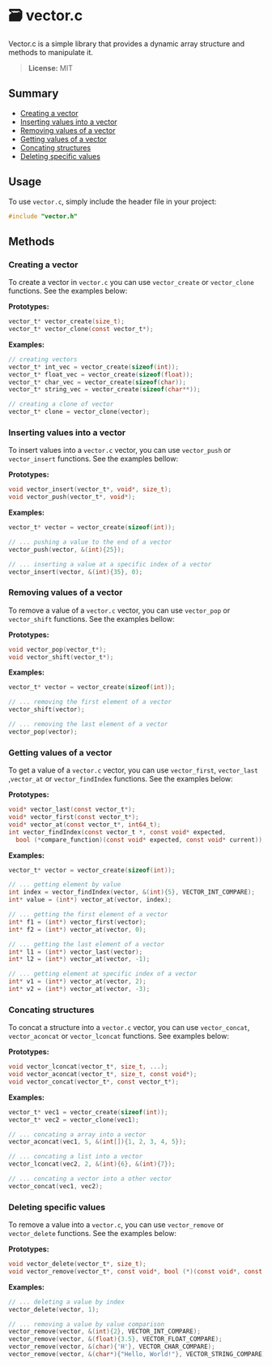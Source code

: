 # 🗃️ vector.c

Vector.c is a simple library that provides a dynamic array structure and methods to manipulate it.

> **License:** MIT

## Summary

* [Creating a vector](#creating-a-vector)
* [Inserting values into a vector](#inserting-values-into-a-vector)
* [Removing values of a vector](#removing-values-of-a-vector)
* [Getting values of a vector](#getting-values-of-a-vector)
* [Concating structures](#concating-structures)
* [Deleting specific values](#deleting-specific-values)

## Usage

To use `vector.c`, simply include the header file in your project:

```c
#include "vector.h"
```

## Methods

### Creating a vector

To create a vector in `vector.c` you can use `vector_create` or `vector_clone` functions. See the examples below:

**Prototypes:**

```c
vector_t* vector_create(size_t);
vector_t* vector_clone(const vector_t*);
```

**Examples:**

```c
// creating vectors
vector_t* int_vec = vector_create(sizeof(int));
vector_t* float_vec = vector_create(sizeof(float));
vector_t* char_vec = vector_create(sizeof(char));
vector_t* string_vec = vector_create(sizeof(char**));

// creating a clone of vector
vector_t* clone = vector_clone(vector);
```

### Inserting values into a vector

To insert values into a `vector.c` vector, you can use `vector_push` or `vector_insert` functions. See the examples bellow:

**Prototypes:**

```c
void vector_insert(vector_t*, void*, size_t);
void vector_push(vector_t*, void*);
```

**Examples:**

```c
vector_t* vector = vector_create(sizeof(int));

// ... pushing a value to the end of a vector
vector_push(vector, &(int){25});

// ... inserting a value at a specific index of a vector
vector_insert(vector, &(int){35}, 0);
```

### Removing values of a vector

To remove a value of a `vector.c` vector, you can use `vector_pop` or `vector_shift` functions. See the examples bellow:

**Prototypes:**

```c
void vector_pop(vector_t*);
void vector_shift(vector_t*);
```

**Examples:**

```c
vector_t* vector = vector_create(sizeof(int));

// ... removing the first element of a vector
vector_shift(vector);

// ... removing the last element of a vector
vector_pop(vector);
```

### Getting values of a vector

To get a value of a `vector.c` vector, you can use `vector_first`, `vector_last` ,`vector_at` or `vector_findIndex` functions. See the examples below:

**Prototypes:**

```c
void* vector_last(const vector_t*);
void* vector_first(const vector_t*);
void* vector_at(const vector_t*, int64_t);
int vector_findIndex(const vector_t *, const void* expected,
  bool (*compare_function)(const void* expected, const void* current));
```

**Examples:**

```c
vector_t* vector = vector_create(sizeof(int));

// ... getting element by value
int index = vector_findIndex(vector, &(int){5}, VECTOR_INT_COMPARE);
int* value = (int*) vector_at(vector, index);

// ... getting the first element of a vector
int* f1 = (int*) vector_first(vector);
int* f2 = (int*) vector_at(vector, 0);

// ... getting the last element of a vector
int* l1 = (int*) vector_last(vector);
int* l2 = (int*) vector_at(vector, -1);

// ... getting element at specific index of a vector
int* v1 = (int*) vector_at(vector, 2);
int* v2 = (int*) vector_at(vector, -3);
```

### Concating structures

To concat a structure into a `vector.c` vector, you can use `vector_concat`, `vector_aconcat` or `vector_lconcat` functions. See examples below:

**Prototypes:**

```c
void vector_lconcat(vector_t*, size_t, ...);
void vector_aconcat(vector_t*, size_t, const void*);
void vector_concat(vector_t*, const vector_t*);
```

**Examples:**

```c
vector_t* vec1 = vector_create(sizeof(int));
vector_t* vec2 = vector_clone(vec1);

// ... concating a array into a vector
vector_aconcat(vec1, 5, &(int[]){1, 2, 3, 4, 5});

// ... concating a list into a vector
vector_lconcat(vec2, 2, &(int){6}, &(int){7});

// ... concating a vector into a other vector
vector_concat(vec1, vec2);
```

### Deleting specific values

To remove a value into a `vector.c`, you can use `vector_remove` or `vector_delete` functions. See the examples below:

**Prototypes:**

```c
void vector_delete(vector_t*, size_t);
void vector_remove(vector_t*, const void*, bool (*)(const void*, const void*));
```

**Examples:**

```c
// ... deleting a value by index
vector_delete(vector, 1);

// ... removing a value by value comparison
vector_remove(vector, &(int){2}, VECTOR_INT_COMPARE);
vector_remove(vector, &(float){3.5}, VECTOR_FLOAT_COMPARE);
vector_remove(vector, &(char){'H'}, VECTOR_CHAR_COMPARE);
vector_remove(vector, &(char*){"Hello, World!"}, VECTOR_STRING_COMPARE);
```
